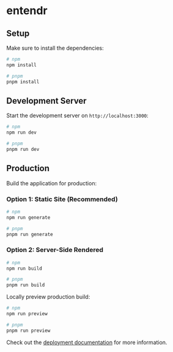 # entendr

## Setup

Make sure to install the dependencies:

```bash
# npm
npm install

# pnpm
pnpm install
```

## Development Server

Start the development server on `http://localhost:3000`:

```bash
# npm
npm run dev

# pnpm
pnpm run dev
```

## Production

Build the application for production:

### Option 1: Static Site (Recommended)

```bash
# npm
npm run generate

# pnpm
pnpm run generate
```

### Option 2: Server-Side Rendered

```bash
# npm
npm run build

# pnpm
pnpm run build
```

Locally preview production build:

```bash
# npm
npm run preview

# pnpm
pnpm run preview
```


Check out the [deployment documentation](https://nuxt.com/docs/getting-started/deployment) for more information.
